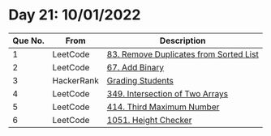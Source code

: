 # Day 21: 10/01/2022

| Que No. | From | Description |
| --- | --- | --- |
| 1 | LeetCode | [83. Remove Duplicates from Sorted List](https://leetcode.com/problems/remove-duplicates-from-sorted-list/) |
| 2 | LeetCode | [67. Add Binary](https://leetcode.com/problems/add-binary/) |
| 3 | HackerRank | [Grading Students](https://www.hackerrank.com/challenges/grading/problem) |
| 4 | LeetCode | [349. Intersection of Two Arrays](https://leetcode.com/problems/intersection-of-two-arrays/) |
| 5 | LeetCode | [414. Third Maximum Number](https://leetcode.com/problems/third-maximum-number/) |
| 6 | LeetCode | [1051. Height Checker](https://leetcode.com/problems/height-checker/) |
